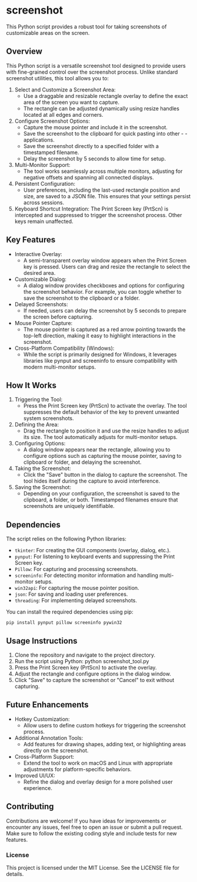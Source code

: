 # screenshot
This Python script provides a robust tool for taking screenshots of customizable areas on the screen. 

## Overview
This Python script is a versatile screenshot tool designed to provide users with fine-grained control over the screenshot process. Unlike standard screenshot utilities, this tool allows you to:

 1. Select and Customize a Screenshot Area:
	  - Use a draggable and resizable rectangle overlay to define the exact area of the screen you want to capture.
	  - The rectangle can be adjusted dynamically using resize handles located at all edges and corners.
 2. Configure Screenshot Options:
	- Capture the mouse pointer and include it in the screenshot.
	- Save the screenshot to the clipboard for quick pasting into other 	- 	- applications.
	- Save the screenshot directly to a specified folder with a timestamped filename.
	- Delay the screenshot by 5 seconds to allow time for setup.
 3. Multi-Monitor Support:
	- The tool works seamlessly across multiple monitors, adjusting for negative offsets and spanning all connected displays.
 4. Persistent Configuration:
	- User preferences, including the last-used rectangle position and size, are saved to a JSON file. This ensures that your settings persist across sessions.
 5. Keyboard Shortcut Integration:
The Print Screen key (PrtScn) is intercepted and suppressed to trigger the screenshot process. Other keys remain unaffected.

## Key Features

 - Interactive Overlay:
	 - A semi-transparent overlay window appears when the Print Screen key
   is pressed. Users can drag and resize the rectangle to select the
   desired area. 
 - Customizable Dialog: 
	 - A dialog window provides checkboxes and options for configuring the screenshot behavior. For example, you can toggle whether to save the screenshot to the clipboard or a folder. 
 - Delayed Screenshots:
	 - If needed, users can delay the screenshot by 5 seconds to prepare the screen before capturing.
 - Mouse Pointer Capture:
	 - The mouse pointer is captured as a red arrow pointing towards the top-left direction, making it easy to highlight interactions in the screenshot.
 - Cross-Platform Compatibility (Windows):
	 - While the script is primarily designed for Windows, it leverages libraries like pynput and screeninfo to ensure compatibility with modern multi-monitor setups.

## How It Works

 1. Triggering the Tool:
	 - Press the Print Screen key (PrtScn) to activate the overlay. The tool suppresses the default behavior of the key to prevent unwanted system screenshots.
2. Defining the Area:
	 - Drag the rectangle to position it and use the resize handles to adjust its size. The tool automatically adjusts for multi-monitor setups.
3. Configuring Options:
	 - A dialog window appears near the rectangle, allowing you to configure options such as capturing the mouse pointer, saving to clipboard or folder, and delaying the screenshot.
4. Taking the Screenshot:
	 - Click the "Save" button in the dialog to capture the screenshot. The tool hides itself during the capture to avoid interference.
5. Saving the Screenshot:
	 - Depending on your configuration, the screenshot is saved to the clipboard, a folder, or both. Timestamped filenames ensure that screenshots are uniquely identifiable.

## Dependencies
The script relies on the following Python libraries:

 - `tkinter`: For creating the GUI components (overlay, dialog, etc.).
 - `pynput`: For listening to keyboard events and suppressing the Print Screen key.
 - `Pillow`: For capturing and processing screenshots.
 - `screeninfo`: For detecting monitor information and handling multi-monitor setups.
 - `win32api`: For capturing the mouse pointer position.
 - `json`: For saving and loading user preferences.
 -  `threading`: For implementing delayed screenshots.

You can install the required dependencies using pip:

    pip install pynput pillow screeninfo pywin32

## Usage Instructions
1. Clone the repository and navigate to the project directory.
2. Run the script using Python:
python screenshot_tool.py
3. Press the Print Screen key (PrtScn) to activate the overlay.
4. Adjust the rectangle and configure options in the dialog window.
5. Click "Save" to capture the screenshot or "Cancel" to exit without capturing.

## Future Enhancements
- Hotkey Customization:
	- Allow users to define custom hotkeys for triggering the screenshot process.
- Additional Annotation Tools:
	- Add features for drawing shapes, adding text, or highlighting areas directly on the screenshot.
- Cross-Platform Support:
	- Extend the tool to work on macOS and Linux with appropriate adjustments for platform-specific behaviors.
- Improved UI/UX:
	- Refine the dialog and overlay design for a more polished user experience.

## Contributing
Contributions are welcome! If you have ideas for improvements or encounter any issues, feel free to open an issue or submit a pull request. Make sure to follow the existing coding style and include tests for new features.

### License
This project is licensed under the MIT License. See the LICENSE file for details.
